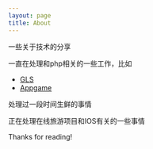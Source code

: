 ```yaml
---
layout: page
title: About
---
```


<p class="message">
  一些关于技术的分享
</p>

一直在处理和php相关的一些工作，比如

* [GLS](http://www.mei.com)
* [Appgame](http://www.appgame.com)


处理过一段时间生鲜的事情

正在处理在线旅游项目和IOS有关的一些事情

Thanks for reading!
